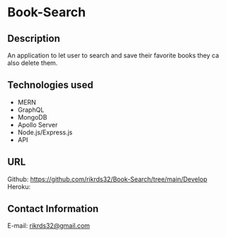# Book-Search

## Description

An application to let user to search and save their favorite books they ca also delete them.

## Technologies used 

* MERN
* GraphQL
* MongoDB
* Apollo Server
* Node.js/Express.js
* API

## URL

Github: https://github.com/rikrds32/Book-Search/tree/main/Develop
Heroku:

## Contact Information

E-mail: rikrds32@gmail.com